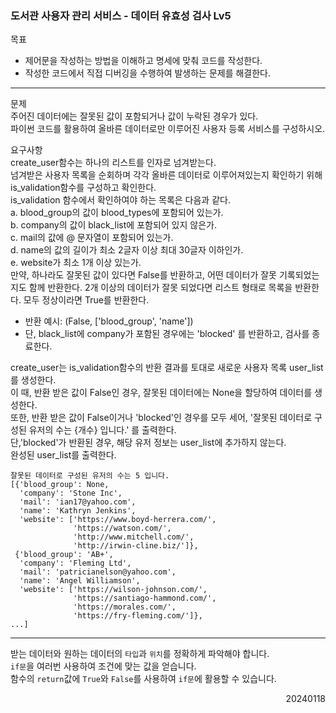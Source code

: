 ### 도서관 사용자 관리 서비스 - 데이터 유효성 검사 Lv5
목표  
- 제어문을 작성하는 방법을 이해하고 명세에 맞춰 코드를 작성한다.
- 작성한 코드에서 직접 디버깅을 수행하여 발생하는 문제를 해결한다.
---
문제  
주어진 데이터에는 잘못된 값이 포함되거나 값이 누락된 경우가 있다.  
파이썬 코드를 활용하여 올바른 데이터로만 이루어진 사용자 등록 서비스를 구성하시오.  

요구사항  
create_user함수는 하나의 리스트를 인자로 넘겨받는다.  
넘겨받은 사용자 목록을 순회하며 각각 올바른 데이터로 이루어져있는지 확인하기 위해 is_validation함수를 구성하고 확인한다.  
is_validation 함수에서 확인하여야 하는 목록은 다음과 같다.  
a. blood_group의 값이 blood_types에 포함되어 있는가.  
b. company의 값이 black_list에 포함되어 있지 않은가.  
c. mail의 값에 @ 문자열이 포함되어 있는가.  
d. name의 값의 길이가 최소 2글자 이상 최대 30글자 이하인가.  
e. website가 최소 1개 이상 있는가.  
만약, 하나라도 잘못된 값이 있다면 False를 반환하고, 어떤 데이터가 잘못 기록되었는지도 함께 반환한다. 2개 이상의 데이터가 잘못 되었다면 리스트 형태로 목록을 반환한다. 모두 정상이라면 True를 반환한다.  
- 반환 예시: (False, ['blood_group', 'name'])
- 단, black_list에 company가 포함된 경우에는 'blocked' 를 반환하고, 검사를 종료한다.  

create_user는 is_validation함수의 반환 결과를 토대로 새로운 사용자 목록 user_list를 생성한다.  
이 때, 반환 받은 값이 False인 경우, 잘못된 데이터에는 None을 할당하여 데이터를 생성한다.  
또한, 반환 받은 값이 False이거나 'blocked'인 경우를 모두 세어, '잘못된 데이터로 구성된 유저의 수는 {개수} 입니다.' 를 출력한다.  
단,'blocked'가 반환된 경우, 해당 유저 정보는 user_list에 추가하지 않는다.  
완성된 user_list를 출력한다.
```
잘못된 데이터로 구성된 유저의 수는 5 입니다.
[{'blood_group': None,
  'company': 'Stone Inc',
  'mail': 'ian17@yahoo.com',
  'name': 'Kathryn Jenkins',
  'website': ['https://www.boyd-herrera.com/',
              'https://watson.com/',
              'http://www.mitchell.com/',
              'http://irwin-cline.biz/']},
 {'blood_group': 'AB+',
  'company': 'Fleming Ltd',
  'mail': 'patricianelson@yahoo.com',
  'name': 'Angel Williamson',
  'website': ['https://wilson-johnson.com/',
              'https://santiago-hammond.com/',
              'https://morales.com/',
              'https://fry-fleming.com/']},
...]
```
---
받는 데이터와 원하는 데이터의 `타입`과 `위치`를 정확하게 파악해야 합니다.  
`if문`을 여러번 사용하여 조건에 맞는 값을 얻습니다.  
함수의 `return`값에 `True`와 `False`를 사용하여 `if문`에 활용할 수 있습니다.
<div style="text-align: right">20240118</div>